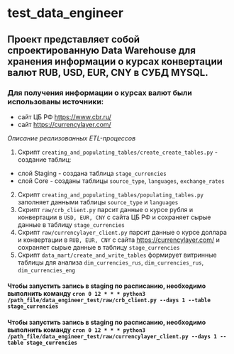 # test_data_engineer

## Проект представляет собой спроектированную Data Warehouse для хранения информации о курсах конвертации валют RUB, USD, EUR, CNY в СУБД MYSQL.
### Для получения информации о курсах валют были использованы источники: 
- сайт ЦБ РФ https://www.cbr.ru/
- сайт https://currencylayer.com/

*Описание реализованных ETL-процессов*

1. Скрипт `creating_and_populating_tables/create_create_tables.py` - создание таблиц:
- слой Staging - создана таблица `stage_currencies`
- слой Core - созданы таблицы `source_type`, `languages`, `exchange_rates`
2. Скрипт `creating_and_populating_tables/populating_tables.py` заполняет данными таблицы `source_type` и `languages`
3. Скрипт `raw/crb_client.py` парсит данные о курсе рубля и конвертации в `USD, EUR, CNY` с сайта ЦБ РФ и сохраняет сырые данные в таблицу `stage_currencies`
4. Скрипт `raw/currencylayer_client.py` парсит данные о курсе доллара и конвертации в `RUB, EUR, CNY` с сайта https://currencylayer.com/ и сохраняет сырые данные в таблицу `stage_currencies`
5. Скрипт `data_mart/create_and_write_tables` формирует витринные таблицы для анализа `dim_currencies_rus`, `dim_currencies_rus`, `dim_currencies_eng`

#### Чтобы запустить запись в staging по расписанию, необходимо выполнить команду `cron 0 12 * * * python3 /path_file/data_engineer_test/raw/crb_client.py --days 1 --table stage_currencies`
#### Чтобы запустить запись в staging по расписанию, необходимо выполнить команду `cron 0 12 * * * python3 /path_file/data_engineer_test/raw/currencylayer_client.py --days 1 --table stage_currencies`
